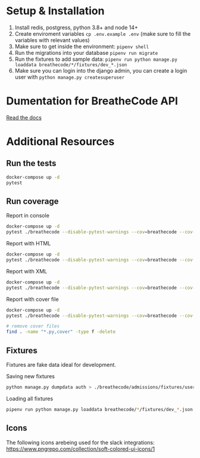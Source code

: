 # Setup & Installation

1. Install redis, postgress, python 3.8+ and node 14+
2. Create enviroment variables `cp .env.example .env` (make sure to fill the variables with relevant values)
3. Make sure to get inside the environment: `pipenv shell`
4. Run the migrations into your database `pipenv run migrate`
5. Run the fixtures to add sample data: `pipenv run python manage.py loaddata breathecode/*/fixtures/dev_*.json`
6. Make sure you can login into the django admin, you can create a login user with `python manage.py createsuperuser`

# Dumentation for BreatheCode API

[Read the docs](https://documenter.getpostman.com/view/2432393/T1LPC6ef)

# Additional Resources

## Run the tests

```bash
docker-compose up -d
pytest
```

## Run coverage

Report in console

```bash
docker-compose up -d
pytest ./breathecode --disable-pytest-warnings --cov=breathecode --cov-report term-missing
```

Report with HTML

```bash
docker-compose up -d
pytest ./breathecode --disable-pytest-warnings --cov=breathecode --cov-report html
```

Report with XML

```bash
docker-compose up -d
pytest ./breathecode --disable-pytest-warnings --cov=breathecode --cov-report xml
```

Report with cover file

```bash
docker-compose up -d
pytest ./breathecode --disable-pytest-warnings --cov=breathecode --cov-report annotate

# remove cover files
find . -name "*.py,cover" -type f -delete
```

## Fixtures

Fixtures are fake data ideal for development.

Saving new fixtures
```bash
python manage.py dumpdata auth > ./breathecode/admissions/fixtures/users.json
```

Loading all fixtures
```bash
pipenv run python manage.py loaddata breathecode/*/fixtures/dev_*.json
```

## Icons

The following icons arebeing used for the slack integrations: https://www.pngrepo.com/collection/soft-colored-ui-icons/1